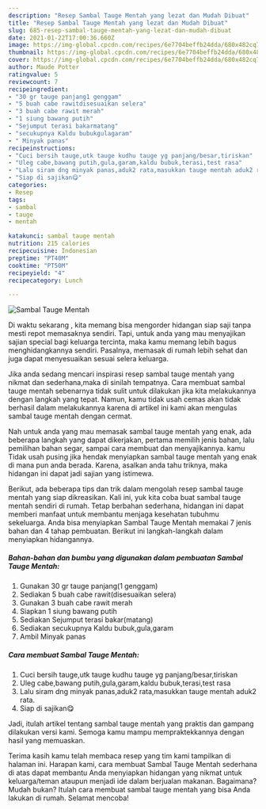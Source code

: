 ```yaml
---
description: "Resep Sambal Tauge Mentah yang lezat dan Mudah Dibuat"
title: "Resep Sambal Tauge Mentah yang lezat dan Mudah Dibuat"
slug: 685-resep-sambal-tauge-mentah-yang-lezat-dan-mudah-dibuat
date: 2021-01-22T17:00:36.660Z
image: https://img-global.cpcdn.com/recipes/6e7704beffb24dda/680x482cq70/sambal-tauge-mentah-foto-resep-utama.jpg
thumbnail: https://img-global.cpcdn.com/recipes/6e7704beffb24dda/680x482cq70/sambal-tauge-mentah-foto-resep-utama.jpg
cover: https://img-global.cpcdn.com/recipes/6e7704beffb24dda/680x482cq70/sambal-tauge-mentah-foto-resep-utama.jpg
author: Maude Potter
ratingvalue: 5
reviewcount: 7
recipeingredient:
- "30 gr tauge panjang1 genggam"
- "5 buah cabe rawitdisesuaikan selera"
- "3 buah cabe rawit merah"
- "1 siung bawang putih"
- "Sejumput terasi bakarmatang"
- "secukupnya Kaldu bubukgulagaram"
- " Minyak panas"
recipeinstructions:
- "Cuci bersih tauge,utk tauge kudhu tauge yg panjang/besar,tiriskan"
- "Uleg cabe,bawang putih,gula,garam,kaldu bubuk,terasi,test rasa"
- "Lalu siram dng minyak panas,aduk2 rata,masukkan tauge mentah aduk2 rata."
- "Siap di sajikan😋"
categories:
- Resep
tags:
- sambal
- tauge
- mentah

katakunci: sambal tauge mentah 
nutrition: 215 calories
recipecuisine: Indonesian
preptime: "PT40M"
cooktime: "PT50M"
recipeyield: "4"
recipecategory: Lunch

---
```



![Sambal Tauge Mentah](https://img-global.cpcdn.com/recipes/6e7704beffb24dda/680x482cq70/sambal-tauge-mentah-foto-resep-utama.jpg)

Di waktu  sekarang , kita memang bisa mengorder hidangan siap saji tanpa mesti repot memasaknya sendiri. Tapi, untuk anda yang mau menyajikan sajian special bagi keluarga tercinta, maka kamu memang lebih bagus menghidangkannya sendiri. Pasalnya, memasak di rumah lebih sehat dan juga dapat menyesuaikan sesuai selera keluarga.

Jika anda sedang mencari inspirasi resep sambal tauge mentah yang nikmat dan sederhana,maka di sinilah tempatnya. Cara membuat sambal tauge mentah  sebenarnya tidak sulit untuk dilakukan jika kita melakukannya dengan langkah yang tepat. Namun, kamu tidak usah cemas akan tidak berhasil dalam melakukannya 
karena di artikel ini kami akan mengulas sambal tauge mentah dengan cermat.  



Nah untuk anda yang mau memasak sambal tauge mentah yang enak, ada beberapa langkah yang dapat dikerjakan, pertama memilih jenis bahan, lalu pemilihan bahan segar, sampai cara membuat dan menyajikannya. kamu Tidak usah pusing jika hendak menyiapkan sambal tauge mentah yang enak di mana pun anda berada. Karena, asalkan anda  tahu triknya, maka hidangan ini dapat jadi sajian yang istimewa.

Berikut, ada beberapa tips dan trik dalam mengolah resep sambal tauge mentah yang siap dikreasikan. Kali ini, yuk kita coba buat sambal tauge mentah sendiri di rumah. Tetap berbahan sederhana, hidangan ini dapat memberi manfaat untuk membantu menjaga kesehatan tubuhmu sekeluarga. Anda bisa menyiapkan Sambal Tauge Mentah memakai 7 jenis bahan dan 4 tahap pembuatan. Berikut ini langkah-langkah dalam menyiapkan hidangannya.

<!--inarticleads1-->

##### Bahan-bahan dan bumbu yang digunakan dalam pembuatan Sambal Tauge Mentah:

1. Gunakan 30 gr tauge panjang(1 genggam)
1. Sediakan 5 buah cabe rawit(disesuaikan selera)
1. Gunakan 3 buah cabe rawit merah
1. Siapkan 1 siung bawang putih
1. Sediakan Sejumput terasi bakar(matang)
1. Sediakan secukupnya Kaldu bubuk,gula,garam
1. Ambil  Minyak panas




<!--inarticleads2-->

##### Cara membuat Sambal Tauge Mentah:

1. Cuci bersih tauge,utk tauge kudhu tauge yg panjang/besar,tiriskan
1. Uleg cabe,bawang putih,gula,garam,kaldu bubuk,terasi,test rasa
1. Lalu siram dng minyak panas,aduk2 rata,masukkan tauge mentah aduk2 rata.
1. Siap di sajikan😋




Jadi, itulah artikel tentang  sambal tauge mentah  yang praktis dan gampang dilakukan versi kami. Semoga kamu mampu mempraktekkannya dengan hasil yang memuaskan. 

Terima kasih kamu telah membaca resep yang tim kami tampilkan di halaman ini. Harapan kami, cara membuat  Sambal Tauge Mentah sederhana di atas dapat membantu Anda menyiapkan hidangan yang nikmat untuk keluarga/teman ataupun menjadi ide dalam berjualan makanan. Bagaimana? Mudah bukan? Itulah cara membuat sambal tauge mentah yang bisa Anda lakukan di rumah. Selamat mencoba!

